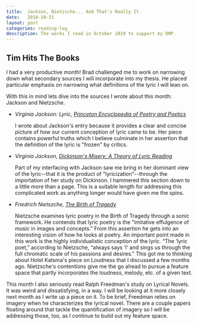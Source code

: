 ```yaml
---
title:  Jackson, Nietzsche... And That's Really It
date:   2018-10-31
layout: post
categories: reading-log
description: The works I read in October 2019 to support my DMP.
---
```


## Tim Hits The Books

I had a very productive month! Brad challenged me to work on narrowing down what secondary sources I will incorporate into my thesis. He placed particular emphasis on narrowing what definitions of the lyric I will lean on.

With this in mind lets dive into the sources I wrote about this month:  Jackson and Nietzsche.

*	*Virginia Jackson: Lyric, [Princeton Encyclopedia of Poetry and Poetics](https://search.lib.virginia.edu/catalog/u5732793)*
	
	I wrote about Jackson's entry because it provides a clear and concise picture of how our current conception of lyric came to be. Her piece contains powerful truths which I believe culminate in her assertion that the definition of the lyric is "frozen" by critics. 

*	*Virginia Jackson, [Dickinson's Misery: A Theory of Lyric Reading](https://press.princeton.edu/titles/7989.html)*
	
	Part of my interfacing with Jackson saw me bring in her dominant view of the lyric--that it is the product of "lyricization"--through the importation of her study on Dickinson. I hammered this section down to a little more than a page. This is a suitable length for addressing this complicated work as anything longer would have given me the spins. 

*	*Friedrich Nietszche, [The Birth of Tragedy](https://www.gutenberg.org/files/51356/51356-h/51356-h.htm)*

	Nietzsche examines lyric poetry in the Birth of Tragedy through a sonic framework. He contends that lyric poetry is the "imitative effulgence of music in images and concepts.” From this assertion he gets into an interesting vision of how he looks at poetry. An important point made in this work is the highly individualistic conception of the lyric. “The ‘lyric poet,” according to Nietzsche, “always says ‘I’ and sings us through the full chromatic scale of his passions and desires." This got me to thinking about Holst Katsma's piece on Loudness that I discussed a few months ago. Nietzsche's contentions give me the go ahead to pursue a feature space that partly incorporates the loudness, melody, etc. of a given text. 

This month I also seriously read Ralph Freedman's study on Lyrical Novels. It was weird and dissatisfying, in a way. I will be looking at it more closely next month as I write up a piece on it. To be brief, Freedman relies on imagery when he characterizes the lyrical novel. There are a couple papers floating around that tackle the quantification of imagery so I will be addressing those, too, as I continue to build out my feature space. 